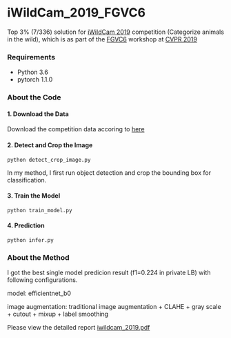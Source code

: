 # iWildCam_2019_FGVC6
Top 3% (7/336)  solution for [iWildCam 2019](https://www.kaggle.com/c/iwildcam-2019-fgvc6/overview) competition (Categorize animals in the wild), which is as part of the  [FGVC6](https://sites.google.com/view/fgvc6/home) workshop at [CVPR 2019](http://cvpr2019.thecvf.com/)

### Requirements
* Python 3.6
* pytorch 1.1.0

### About the Code

#### 1. Download the Data
Download the competition data accoring to [here](data/README.md)

#### 2. Detect and Crop the Image 
```
python detect_crop_image.py
```
In my method, I first run object detection and crop the bounding box for classification. 
#### 3. Train the Model
```
python train_model.py
```
#### 4. Prediction

```
python infer.py
```

### About the Method

I got the best single model predicion result (f1=0.224 in private LB) with following configurations.

model: efficientnet_b0

image augmentation: traditional image augmentation + CLAHE + gray scale + cutout + mixup + label smoothing

Please view the detailed report [iwildcam_2019.pdf](iwildcam_2019.pdf) 

